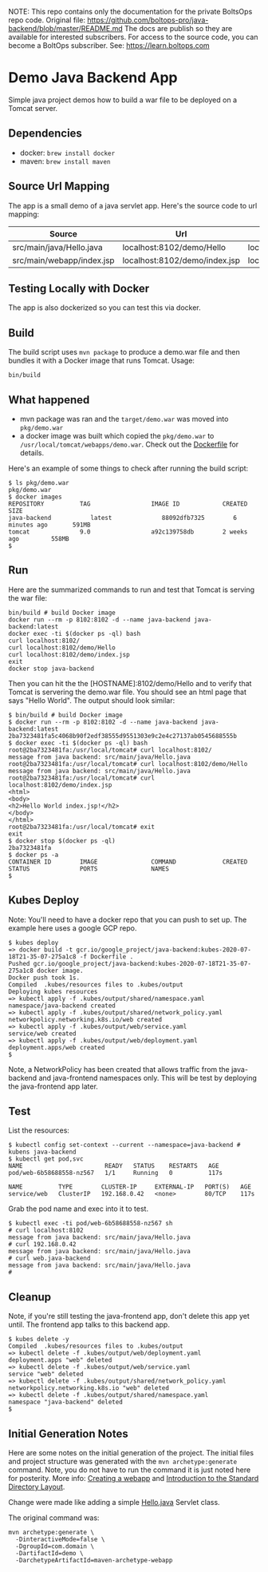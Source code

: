 <!-- note marker start -->
NOTE: This repo contains only the documentation for the private BoltsOps repo code.
Original file: https://github.com/boltops-pro/java-backend/blob/master/README.md
The docs are publish so they are available for interested subscribers.
For access to the source code, you can become a BoltOps subscriber.
See: https://learn.boltops.com

<!-- note marker end -->

# Demo Java Backend App

Simple java project demos how to build a war file to be deployed on a Tomcat server.

## Dependencies

* docker: `brew install docker`
* maven: `brew install maven`

## Source Url Mapping

The app is a small demo of a java servlet app.  Here's the source code to url mapping:

Source | Url | Url2
--- | --- | ---
src/main/java/Hello.java  | localhost:8102/demo/Hello | localhost:8102/
src/main/webapp/index.jsp | localhost:8102/demo/index.jsp | localhost:8102/index.jsp

## Testing Locally with Docker

The app is also dockerized so you can test this via docker.

## Build

The build script uses `mvn package` to produce a demo.war file and then bundles it with a Docker image that runs Tomcat.  Usage:

    bin/build

## What happened

* mvn package was ran and the `target/demo.war` was moved into `pkg/demo.war`
* a docker image was built which copied the `pkg/demo.war` to `/usr/local/tomcat/webapps/demo.war`. Check out the [Dockerfile](Dockerfile) for details.

Here's an example of some things to check after running the build script:

    $ ls pkg/demo.war
    pkg/demo.war
    $ docker images
    REPOSITORY          TAG                 IMAGE ID            CREATED             SIZE
    java-backend           latest              88092dfb7325        6 minutes ago       591MB
    tomcat              9.0                 a92c139758db        2 weeks ago         558MB
    $

## Run

Here are the summarized commands to run and test that Tomcat is serving the war file:

    bin/build # build Docker image
    docker run --rm -p 8102:8102 -d --name java-backend java-backend:latest
    docker exec -ti $(docker ps -ql) bash
    curl localhost:8102/
    curl localhost:8102/demo/Hello
    curl localhost:8102/demo/index.jsp
    exit
    docker stop java-backend

Then you can hit the the [HOSTNAME]:8102/demo/Hello and to verify that Tomcat is servering the demo.war file.  You should see an html page that says "Hello World".  The output should look similar:

    $ bin/build # build Docker image
    $ docker run --rm -p 8102:8102 -d --name java-backend java-backend:latest
    2ba7323481fa5c4068b90f2edf38555d9551303e9c2e4c27137ab0545688555b
    $ docker exec -ti $(docker ps -ql) bash
    root@2ba7323481fa:/usr/local/tomcat# curl localhost:8102/
    message from java backend: src/main/java/Hello.java
    root@2ba7323481fa:/usr/local/tomcat# curl localhost:8102/demo/Hello
    message from java backend: src/main/java/Hello.java
    root@2ba7323481fa:/usr/local/tomcat# curl localhost:8102/demo/index.jsp
    <html>
    <body>
    <h2>Hello World index.jsp!</h2>
    </body>
    </html>
    root@2ba7323481fa:/usr/local/tomcat# exit
    exit
    $ docker stop $(docker ps -ql)
    2ba7323481fa
    $ docker ps -a
    CONTAINER ID        IMAGE               COMMAND             CREATED             STATUS              PORTS               NAMES
    $

## Kubes Deploy

Note: You'll need to have a docker repo that you can push to set up. The example here uses a google GCP repo.

    $ kubes deploy
    => docker build -t gcr.io/google_project/java-backend:kubes-2020-07-18T21-35-07-275a1c8 -f Dockerfile .
    Pushed gcr.io/google_project/java-backend:kubes-2020-07-18T21-35-07-275a1c8 docker image.
    Docker push took 1s.
    Compiled  .kubes/resources files to .kubes/output
    Deploying kubes resources
    => kubectl apply -f .kubes/output/shared/namespace.yaml
    namespace/java-backend created
    => kubectl apply -f .kubes/output/shared/network_policy.yaml
    networkpolicy.networking.k8s.io/web created
    => kubectl apply -f .kubes/output/web/service.yaml
    service/web created
    => kubectl apply -f .kubes/output/web/deployment.yaml
    deployment.apps/web created
    $

Note, a NetworkPolicy has been created that allows traffic from the java-backend and java-frontend namespaces only. This will be test by deploying the java-frontend app later.

## Test

List the resources:

    $ kubectl config set-context --current --namespace=java-backend # kubens java-backend
    $ kubectl get pod,svc
    NAME                       READY   STATUS    RESTARTS   AGE
    pod/web-6b58688558-nz567   1/1     Running   0          117s

    NAME          TYPE        CLUSTER-IP     EXTERNAL-IP   PORT(S)   AGE
    service/web   ClusterIP   192.168.0.42   <none>        80/TCP    117s

Grab the pod name and exec into it to test.

    $ kubectl exec -ti pod/web-6b58688558-nz567 sh
    # curl localhost:8102
    message from java backend: src/main/java/Hello.java
    # curl 192.168.0.42
    message from java backend: src/main/java/Hello.java
    # curl web.java-backend
    message from java backend: src/main/java/Hello.java
    #

## Cleanup

Note, if you're still testing the java-frontend app, don't delete this app yet until. The frontend app talks to this backend app.

    $ kubes delete -y
    Compiled  .kubes/resources files to .kubes/output
    => kubectl delete -f .kubes/output/web/deployment.yaml
    deployment.apps "web" deleted
    => kubectl delete -f .kubes/output/web/service.yaml
    service "web" deleted
    => kubectl delete -f .kubes/output/shared/network_policy.yaml
    networkpolicy.networking.k8s.io "web" deleted
    => kubectl delete -f .kubes/output/shared/namespace.yaml
    namespace "java-backend" deleted
    $

## Initial Generation Notes

Here are some notes on the initial generation of the project. The initial files and project structure was generated with the `mvn archetype:generate` command.  Note, you do not have to run the command it is just noted here for posterity.  More info: [Creating a webapp](https://maven.apache.org/plugins-archives/maven-archetype-plugin-1.0-alpha-7/examples/webapp.html) and [Introduction to the Standard Directory Layout](https://maven.apache.org/guides/introduction/introduction-to-the-standard-directory-layout.html).

Change were made like adding a simple [Hello.java](src/main/java/Hello.java) Servlet class.

The original command was:

    mvn archetype:generate \
      -DinteractiveMode=false \
      -DgroupId=com.domain \
      -DartifactId=demo \
      -DarchetypeArtifactId=maven-archetype-webapp

